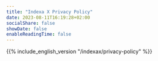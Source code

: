 ```yaml
---
title: "Indexa X Privacy Policy"
date: 2023-08-11T16:19:28+02:00
socialShare: false
showDate: false
enableReadingTime: false
---
```



{{% include_english_version "/indexax/privacy-policy" %}}